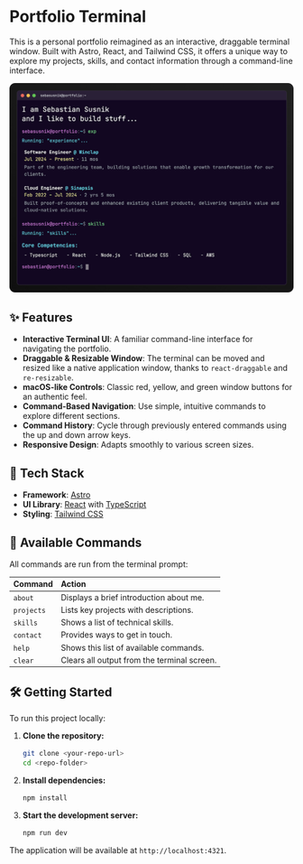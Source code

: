 # Portfolio Terminal

This is a personal portfolio reimagined as an interactive, draggable terminal window. Built with Astro, React, and Tailwind CSS, it offers a unique way to explore my projects, skills, and contact information through a command-line interface.

<p align="center">
  <img src="public/screenshot.png" alt="Screenshot of the portfolio terminal" width="800"/>
</p>

## ✨ Features

- **Interactive Terminal UI**: A familiar command-line interface for navigating the portfolio.
- **Draggable & Resizable Window**: The terminal can be moved and resized like a native application window, thanks to `react-draggable` and `re-resizable`.
- **macOS-like Controls**: Classic red, yellow, and green window buttons for an authentic feel.
- **Command-Based Navigation**: Use simple, intuitive commands to explore different sections.
- **Command History**: Cycle through previously entered commands using the up and down arrow keys.
- **Responsive Design**: Adapts smoothly to various screen sizes.

## 🚀 Tech Stack

- **Framework**: [Astro](https://astro.build/)
- **UI Library**: [React](https://reactjs.org/) with [TypeScript](https://www.typescriptlang.org/)
- **Styling**: [Tailwind CSS](https://tailwindcss.com/)

## 🧞 Available Commands

All commands are run from the terminal prompt:

| Command    | Action                                      |
| :--------- | :------------------------------------------ |
| `about`    | Displays a brief introduction about me.     |
| `projects` | Lists key projects with descriptions.       |
| `skills`   | Shows a list of technical skills.           |
| `contact`  | Provides ways to get in touch.              |
| `help`     | Shows this list of available commands.      |
| `clear`    | Clears all output from the terminal screen. |

## 🛠️ Getting Started

To run this project locally:

1.  **Clone the repository:**
    ```sh
    git clone <your-repo-url>
    cd <repo-folder>
    ```

2.  **Install dependencies:**
    ```sh
    npm install
    ```

3.  **Start the development server:**
    ```sh
    npm run dev
    ```

The application will be available at `http://localhost:4321`.
